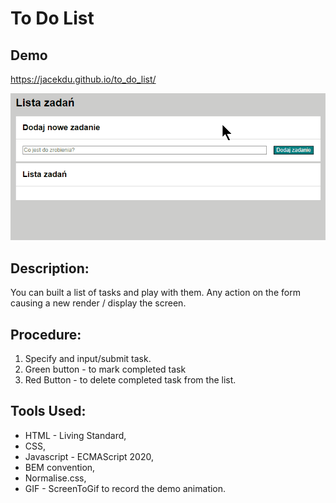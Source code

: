 # To Do List
## Demo
https://jacekdu.github.io/to_do_list/

![](images/animation.gif)

## Description:
You can built a list of tasks and play with them.
Any action on the form causing a new render / display the screen.

## Procedure:
1. Specify and input/submit task.
2. Green button - to mark completed task
3. Red Button - to delete completed task from the list.

## Tools Used:
- HTML - Living Standard,
- CSS,
- Javascript - ECMAScript 2020,
- BEM convention,
- Normalise.css,
- GIF - ScreenToGif to record the demo animation.
